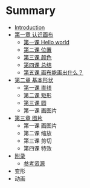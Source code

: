 # Summary

* [Introduction](README.md)
* [第一章 认识画布](chapter1.md)
   * [第一课 Hello world](hello_world.md)
   * [第二课 位置](lesson-1-2.md)
   * [第三课 颜色](lesson-1-3.md)
   * [第四课 总结](lesson-1-4.md)
   * [第五课 画布能画出什么？](lesson-1-5.md)
* [第二章 基本形状](chapter2.md)
   * [第一课 直线](lesson-2-1.md)
   * [第二课 矩形](lesson-2-2.md)
   * [第三课 圆](lesson-2-3.md)
   * 第一课 画图片
* [第三章 图片](lesson-3-1.md)
   * 第一课 画图片
   * 第二课 缩放
   * 第三课 剪切
   * 第四课 特效
* [附录](lesson_1_3.md)
   * [参考资源](references.md)
* 变形
* 动画

